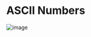 # ASCII Numbers

![image](https://github.com/ashine92/picoCTF/assets/62413378/f2f7721c-75c8-40ba-87dc-accbb841d2a5)
